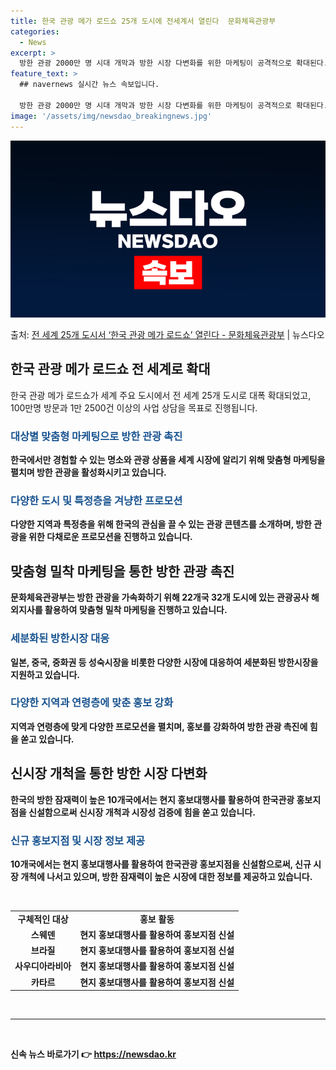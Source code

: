 ```yaml
---
title: 한국 관광 메가 로드쇼 25개 도시에 전세계서 열린다  문화체육관광부
categories:
  - News
excerpt: >
  방한 관광 2000만 명 시대 개막과 방한 시장 다변화를 위한 마케팅이 공격적으로 확대된다. 문화체육관광부는…
feature_text: >
  ## navernews 실시간 뉴스 속보입니다.

  방한 관광 2000만 명 시대 개막과 방한 시장 다변화를 위한 마케팅이 공격적으로 확대된다. 문화체육관광부는…
image: '/assets/img/newsdao_breakingnews.jpg'
---
```


![뉴스다오 속보](/assets/img/newsdao_breakingnews.jpg)

<p>출처: <a href="https://newsdao.kr/3044" rel="dofollow">전 세계 25개 도시서 ‘한국 관광 메가 로드쇼’ 열린다 - 문화체육관광부</a> | 뉴스다오</p>

<h2 data-ke-size="size26">한국 관광 메가 로드쇼 전 세계로 확대</h2>
<p data-ke-size="size16">한국 관광 메가 로드쇼가 세계 주요 도시에서 전 세계 25개 도시로 대폭 확대되었고, 100만명 방문과 1만 2500건 이상의 사업 상담을 목표로 진행됩니다.</p>

<h3><b><span style="color: #1a5490;">대상별 맞춤형 마케팅으로 방한 관광 촉진</span><b></h3>
<p data-ke-size="size16">한국에서만 경험할 수 있는 명소와 관광 상품을 세계 시장에 알리기 위해 맞춤형 마케팅을 펼치며 방한 관광을 활성화시키고 있습니다.</p>

<h3><b><span style="color: #1a5490;">다양한 도시 및 특정층을 겨냥한 프로모션</span><b></h3>
<p data-ke-size="size16">다양한 지역과 특정층을 위해 한국의 관심을 끌 수 있는 관광 콘텐츠를 소개하며, 방한 관광을 위한 다채로운 프로모션을 진행하고 있습니다.</p>

<h2 data-ke-size="size26">맞춤형 밀착 마케팅을 통한 방한 관광 촉진</h2>
<p data-ke-size="size16">문화체육관광부는 방한 관광을 가속화하기 위해 22개국 32개 도시에 있는 관광공사 해외지사를 활용하여 맞춤형 밀착 마케팅을 진행하고 있습니다.</p>

<h3><b><span style="color: #1a5490;">세분화된 방한시장 대응</span><b></h3>
<p data-ke-size="size16">일본, 중국, 중화권 등 성숙시장을 비롯한 다양한 시장에 대응하여 세분화된 방한시장을 지원하고 있습니다.</p>

<h3><b><span style="color: #1a5490;">다양한 지역과 연령층에 맞춘 홍보 강화</span><b></h3>
<p data-ke-size="size16">지역과 연령층에 맞게 다양한 프로모션을 펼치며, 홍보를 강화하여 방한 관광 촉진에 힘을 쏟고 있습니다.</p>

<h2 data-ke-size="size26">신시장 개척을 통한 방한 시장 다변화</h2>
<p data-ke-size="size16">한국의 방한 잠재력이 높은 10개국에서는 현지 홍보대행사를 활용하여 한국관광 홍보지점을 신설함으로써 신시장 개척과 시장성 검증에 힘을 쏟고 있습니다.</p>

<h3><b><span style="color: #1a5490;">신규 홍보지점 및 시장 정보 제공</span><b></h3>
<p data-ke-size="size16">10개국에서는 현지 홍보대행사를 활용하여 한국관광 홍보지점을 신설함으로써, 신규 시장 개척에 나서고 있으며, 방한 잠재력이 높은 시장에 대한 정보를 제공하고 있습니다.</p>

<p data-ke-size="size16">&nbsp;</p>
<table>
   <tbody>
      <tr>
         <td style="text-align: center; height: 17px;"><b>구체적인 대상</b></td>
         <td style="text-align: center; height: 17px;"><b>홍보 활동</b></td>
      </tr>
      <tr>
         <td style="text-align: center; height: 17px;">스웨덴</td>
         <td style="text-align: center; height: 17px;">현지 홍보대행사를 활용하여 홍보지점 신설</td>
      </tr>
      <tr>
         <td style="text-align: center; height: 17px;">브라질</td>
         <td style="text-align: center; height: 17px;">현지 홍보대행사를 활용하여 홍보지점 신설</td>
      </tr>
      <tr>
         <td style="text-align: center; height: 17px;">사우디아라비아</td>
         <td style="text-align: center; height: 17px;">현지 홍보대행사를 활용하여 홍보지점 신설</td>
      </tr>
      <tr>
         <td style="text-align: center; height: 17px;">카타르</td>
         <td style="text-align: center; height: 17px;">현지 홍보대행사를 활용하여 홍보지점 신설</td>
      </tr>
   </tbody>
</table>
<p data-ke-size="size16">&nbsp;</p><hr><p data-ke-size="size16">&nbsp;</p> 

신속 뉴스 바로가기 👉 <a href="https://newsdao.kr" rel="dofollow">https://newsdao.kr</a>


